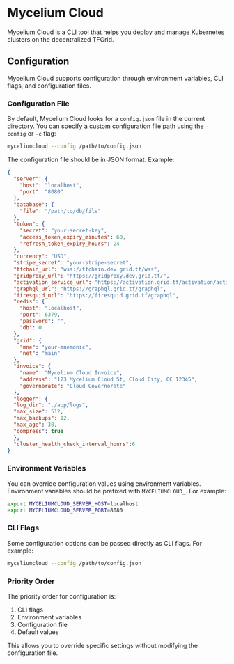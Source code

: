 # Mycelium Cloud

Mycelium Cloud is a CLI tool that helps you deploy and manage Kubernetes clusters on the decentralized TFGrid.

## Configuration

Mycelium Cloud supports configuration through environment variables, CLI flags, and configuration files.

### Configuration File

By default, Mycelium Cloud looks for a `config.json` file in the current directory. You can specify a custom configuration file path using the `--config` or `-c` flag:

```bash
myceliumcloud --config /path/to/config.json
```

The configuration file should be in JSON format. Example:

```json
{
  "server": {
    "host": "localhost",
    "port": "8080"
  },
  "database": {
    "file": "/path/to/db/file"
  },
  "token": {
    "secret": "your-secret-key",
    "access_token_expiry_minutes": 60,
    "refresh_token_expiry_hours": 24
  },
  "currency": "USD",
  "stripe_secret": "your-stripe-secret",
  "tfchain_url": "wss://tfchain.dev.grid.tf/wss",
  "gridproxy_url": "https://gridproxy.dev.grid.tf/",
  "activation_service_url": "https://activation.grid.tf/activation/activate",
  "graphql_url": "https://graphql.grid.tf/graphql",
  "firesquid_url": "https://firesquid.grid.tf/graphql",
  "redis": {
    "host": "localhost",
    "port": 6379,
    "password": "",
    "db": 0
  },
  "grid": {
    "mne": "your-mnemonic",
    "net": "main"
  },
  "invoice": {
    "name": "Mycelium Cloud Invoice",
    "address": "123 Mycelium Cloud St, Cloud City, CC 12345",
    "governorate": "Cloud Governorate"
  },
  "logger": {
  "log_dir": "./app/logs",
  "max_size": 512,
  "max_backups": 12,
  "max_age": 30,
  "compress": true
  },
  "cluster_health_check_interval_hours":6
}
```

### Environment Variables

You can override configuration values using environment variables. Environment variables should be prefixed with `MYCELIUMCLOUD_`. For example:

```bash
export MYCELIUMCLOUD_SERVER_HOST=localhost
export MYCELIUMCLOUD_SERVER_PORT=8080
```

### CLI Flags

Some configuration options can be passed directly as CLI flags. For example:

```bash
myceliumcloud --config /path/to/config.json
```

### Priority Order

The priority order for configuration is:

1. CLI flags
2. Environment variables
3. Configuration file
4. Default values

This allows you to override specific settings without modifying the configuration file.
